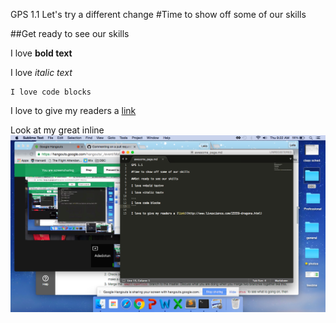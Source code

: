 GPS 1.1
Let's try a different change
#Time to show off some of our skills

##Get ready to see our skills

I love **bold text**

I love *italic text*

``` 
I love code blocks
```

I love to give my readers a [link](http://www.livescience.com/25559-dragons.html)

Look at my great inline ![alt text](https://github.com/OniDotun123/phase-0-gps-1/blob/master/Release4.png "Does it work?")